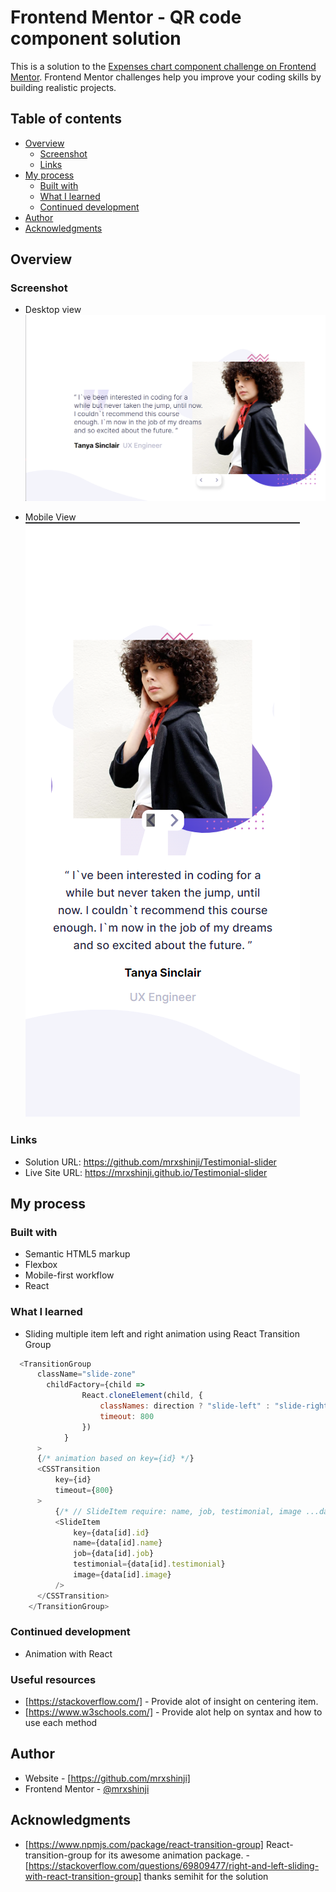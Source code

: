# Frontend Mentor - QR code component solution

This is a solution to the [Expenses chart component challenge on Frontend Mentor](https://www.frontendmentor.io/challenges/expenses-chart-component-e7yJBUdjwt/hub/expenses-chart-component-XCDivY5Qfz). Frontend Mentor challenges help you improve your coding skills by building realistic projects. 

## Table of contents

- [Overview](#overview)
  - [Screenshot](#screenshot)
  - [Links](#links)
- [My process](#my-process)
  - [Built with](#built-with)
  - [What I learned](#what-i-learned)
  - [Continued development](#continued-development)
- [Author](#author)
- [Acknowledgments](#acknowledgments)


## Overview

### Screenshot
- Desktop view
![](./src/assets/images/for_readme/desktop.png)

- Mobile View
![](./src/assets/images/for_readme/mobile.png)


### Links

- Solution URL: https://github.com/mrxshinji/Testimonial-slider
- Live Site URL: https://mrxshinji.github.io/Testimonial-slider


## My process

### Built with

- Semantic HTML5 markup
- Flexbox
- Mobile-first workflow
- React

### What I learned

- Sliding multiple item left and right animation using React Transition Group

```js
  <TransitionGroup
      className="slide-zone" 
        childFactory={child => 
                React.cloneElement(child, { 
                    classNames: direction ? "slide-left" : "slide-right", 
                    timeout: 800 
                })
            }
      >
      {/* animation based on key={id} */}
      <CSSTransition
          key={id}
          timeout={800}
      >   
          {/* // SlideItem require: name, job, testimonial, image ...data search based on index*/}
          <SlideItem 
              key={data[id].id} 
              name={data[id].name}
              job={data[id].job}
              testimonial={data[id].testimonial}
              image={data[id].image}
          />
      </CSSTransition>
    </TransitionGroup>
```

### Continued development

- Animation with React 

### Useful resources

- [https://stackoverflow.com/] - Provide alot of insight on centering item.
- [https://www.w3schools.com/] - Provide alot help on syntax and how to use each method

## Author

- Website - [https://github.com/mrxshinji]
- Frontend Mentor - [@mrxshinji](https://www.frontendmentor.io/profile/mrxshinji)

## Acknowledgments

- [https://www.npmjs.com/package/react-transition-group] React-transition-group for its awesome animation package.
-[https://stackoverflow.com/questions/69809477/right-and-left-sliding-with-react-transition-group] thanks semihit for the solution
